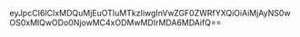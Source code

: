 eyJpcCI6ICIxMDQuMjEuOTIuMTkzIiwgInVwZGF0ZWRfYXQiOiAiMjAyNS0wOS0xMlQwODo0NjowMC4xODMwMDIrMDA6MDAifQ==